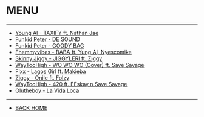 # MENU
- - -

* [Young AI - TAXIFY ft. Nathan Jae](./xyz/young-ai_taxify_nathan-jae.mp3)  
* [Funkid Peter - DE SOUND](./xyz/Funkid-Peter-ft.-Dj-Dupe-x-Jawn-Tee-De-Sound.mp3)  
* [Funkid Peter - GOODY BAG](./xyz/Funkid-Peter-Goody-Bag.mp3)  
* [Fhemmyvibes - BABA ft. Yung AI, Nyescomike](./xyz/Fhemmyvibes-ft-Yung-Ai-x-Nyescomike_Baba.mp3)  
* [Skinny Jiggy - JIGGYLERI ft. Ziggy](./xyz/SkinnyJiggy_JIGGYLERI-ft-Ziggy.mp3)  
* [WayTooHigh - WO WO WO (Cover) ft. Save Savage](./xyz/WayTooHigh-WoWoWo_cover_ft-Save-Savage.mp3)  
* [Flxx - Lagos Girl ft. Makieba](./xyz/Flxx_Lagos-Girl_Feat-Makieba.mp3)  
* [Ziggy - Onile ft. Folzy](./xyz/Onile_Ziggy-ft-Folzy.mp3)  
* [WayTooHigh - 420 ft. EEskay n Save Savage](./xyz/WayTooHigh_420-ft-EEskay-n-Save-Savage.mp3)  
* [Olutheboy - La Vida Loca](./xyz/Olutheboy_La-Vida-Loca.mp3)  

- - -
* [BACK HOME](../README.md)
